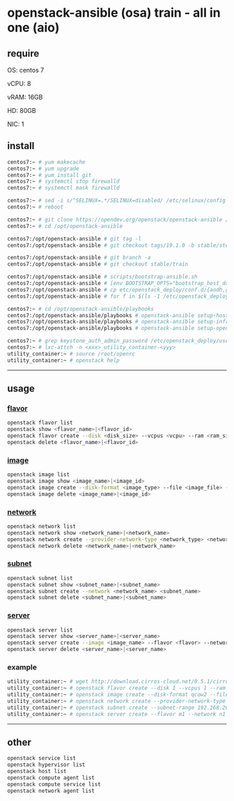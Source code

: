 # openstack-ansible (osa) train - all in one (aio)


## require

OS:   centos 7

vCPU: 8

vRAM: 16GB 

HD:   80GB 

NIC:  1


## install

```bash
centos7:~ # yum makecache
centos7:~ # yum upgrade
centos7:~ # yum install git
centos7:~ # systemctl stop firewalld
centos7:~ # systemctl mask firewalld

centos7:~ # sed -i s/^SELINUX=.*/SELINUX=disabled/ /etc/selinux/config
centos7:~ # reboot
```

```bash
centos7:~ # git clone https://opendev.org/openstack/openstack-ansible /opt/openstack-ansible
centos7:~ # cd /opt/openstack-ansible

centos7:/opt/openstack-ansible # git tag -l
centos7:/opt/openstack-ansible # git checkout tags/19.1.0 -b stable/stein

centos7:/opt/openstack-ansible # git branch -a
centos7:/opt/openstack-ansible # git checkout stable/train

centos7:/opt/openstack-ansible # scripts/bootstrap-ansible.sh
centos7:/opt/openstack-ansible # [env BOOTSTRAP_OPTS="bootstrap_host_data_disk_device=sdb bootstrap_host_data_disk_fs_type=xfs"] scripts/bootstrap-aio.sh
centos7:/opt/openstack-ansible # cp etc/openstack_deploy/conf.d/{aodh,gnocchi,ceilometer}.yml.aio /etc/openstack_deploy/conf.d/
centos7:/opt/openstack-ansible # for f in $(ls -1 /etc/openstack_deploy/conf.d/*.aio); do mv -v ${f} ${f%.*}; done
```

```bash
centos7:~ # cd /opt/openstack-ansible/playbooks
centos7:/opt/openstack-ansible/playbooks # openstack-ansible setup-hosts.yml
centos7:/opt/openstack-ansible/playbooks # openstack-ansible setup-infrastructure.yml
centos7:/opt/openstack-ansible/playbooks # openstack-ansible setup-openstack.yml
```

```bash
centos7:~ # grep keystone_auth_admin_password /etc/openstack_deploy/user_secrets.yml
centos7:~ # lxc-attch -n <xxx>_utility_container-<yyy>
utility_container:~ # source /root/openrc
utility_container:~ # openstack help
``` 


---

## usage

### [flavor](https://docs.openstack.org/python-openstackclient/latest/cli/command-objects/flavor.html)

```bash
openstack flavor list
openstack show <flavor_name>|<flavor_id>
openstack flavor create --disk <disk_size> --vcpus <vcpu> --ram <ram_size> --public <flavor_name>
openstack delete <flavor_name>|<flavor_id>
```


### [image](https://docs.openstack.org/python-openstackclient/latest/cli/command-objects/image.html)

```bash
openstack image list
openstack image show <image_name>|<image_id>
openstack image create --disk-format <image_type> --file <image_file> --public <image_name>
openstack image delete <image_name>|<image_id>
```


### [network](https://docs.openstack.org/python-openstackclient/latest/cli/command-objects/network.html)

```bash
openstack network list
openstack network show <network_name>|<network_name>
openstack network create --provider-network-type <network_type> <network_name>
openstack network delete <network_name>|<network_name>
```


### [subnet](https://docs.openstack.org/python-openstackclient/latest/cli/command-objects/subnet.html)

```bash
openstack subnet list
openstack subnet show <subnet_name>|<subnet_name>
openstack subnet create --network <network_name> <subnet_name>
openstack subnet delete <subnet_name>|<subnet_name>
```


### [server](https://docs.openstack.org/python-openstackclient/latest/cli/command-objects/server.html)

```bash
openstack server list
openstack server show <server_name>|<server_name>
openstack server create --image <image_name> --flavor <flavor> --network <network_name> <server_name>
openstack server delete <server_name>|<server_name>
```


### example

```bash
utility_container:~ # wget http://download.cirros-cloud.net/0.5.1/cirros-0.5.1-x86_64-disk.img
utility_container:~ # openstack flavor create --disk 1 --vcpus 1 --ram 1024 --public  m1
utility_container:~ # openstack image create --disk-format qcow2 --file ./cirros-0.5.1-x86_64-disk.img --public cirros
utility_container:~ # openstack network create --provider-network-type vxlan n1
utility_container:~ # openstack subnet create --subnet-range 192.168.200.0/24 --network n1 s1
utility_container:~ # openstack server create --flavor m1 --network n1 --image cirros c1
```


---

## other

```bash
openstack service list
openstack hypervisor list
openstack host list
openstack compute agent list
openstack compute service list
openstack network agent list
```

